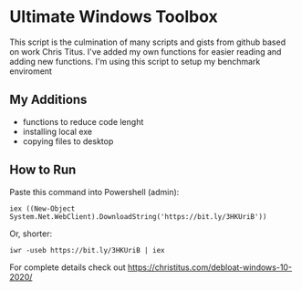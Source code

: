 # Ultimate Windows Toolbox
This script is the culmination of many scripts and gists from github based on work Chris Titus. I've added my own functions for easier reading and adding new functions. I'm using this script to setup my benchmark enviroment

## My Additions
- functions to reduce code lenght
- installing local exe
- copying files to desktop

## How to Run
Paste this command into Powershell (admin):
```
iex ((New-Object System.Net.WebClient).DownloadString('https://bit.ly/3HKUriB'))
```
Or, shorter:
```
iwr -useb https://bit.ly/3HKUriB | iex
```

For complete details check out https://christitus.com/debloat-windows-10-2020/
